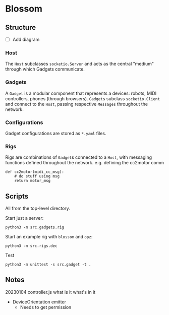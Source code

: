 # Blossom

## Structure
- [ ] Add diagram
### Host
The `Host` subclasses `socketio.Server` and acts as the central "medium" through which Gadgets communicate.
### Gadgets
A `Gadget` is a modular component that represents a devices: robots, MIDI controllers, phones (through browsers).
`Gadget`s subclass `socketio.Client` and connect to the `Host`, passing respective `Messages` throughout the network.

### Configurations
Gadget configurations are stored as `*.yaml` files.

### Rigs
Rigs are combinations of `Gadget`s connected to a `Host`, with messaging functions defined throughout the network.
e.g. defining the cc2motor comm
```
def cc2motor(midi_cc_msg):
	# do stuff using msg
	return motor_msg
```

## Scripts
All from the top-level directory.

Start just a server:
```
python3 -m src.gadgets.rig
```

Start an example rig with `blossom` and `opz`:
```
python3 -m src.rigs.dec
```

Test
```
python3 -m unittest -s src.gadget -t .
```

## Notes
20230104
controller.js
what is it
what's in it
- DeviceOrientation emitter
  - Needs to get permission